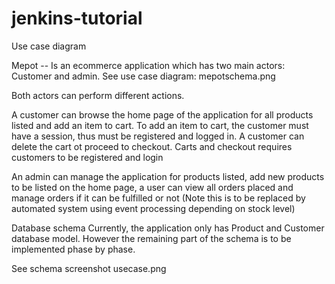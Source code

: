 # jenkins-tutorial

Use case diagram

Mepot -- Is an ecommerce application which has two main actors: Customer and admin.
See use case diagram: mepotschema.png

Both actors can perform different actions.

 A customer can browse the home page of the application for all products listed and add an item to cart. To add an item to cart, the customer must have a session, thus must be registered and logged in. A customer can delete the cart ot proceed to checkout. Carts and checkout requires customers to be registered and login


An admin can manage the application for products listed, add new products to be listed on the home page, a user can view all orders placed and manage orders if it can be fulfilled or not (Note this is to be replaced by automated system using event processing depending on stock level)

Database schema
Currently, the application only has Product and Customer database model. However the remaining part of the schema is to be implemented phase by phase.

See schema screenshot
usecase.png